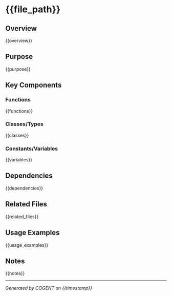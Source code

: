 # {{file_path}}

## Overview
{{overview}}

## Purpose
{{purpose}}

## Key Components

### Functions
{{functions}}

### Classes/Types
{{classes}}

### Constants/Variables
{{variables}}

## Dependencies
{{dependencies}}

## Related Files
{{related_files}}

## Usage Examples
{{usage_examples}}

## Notes
{{notes}}

---
*Generated by COGENT on {{timestamp}}*
